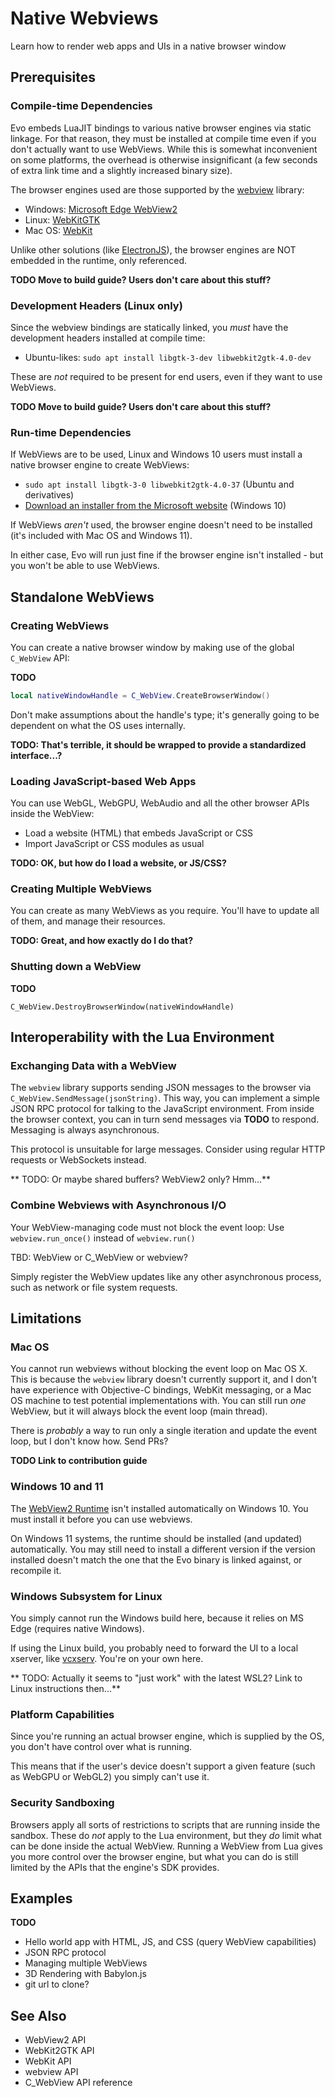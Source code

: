 # Native Webviews

Learn how to render web apps and UIs in a native browser window

## Prerequisites

### Compile-time Dependencies

Evo embeds LuaJIT bindings to various native browser engines via static linkage. For that reason, they must be installed at compile time even if you don't actually want to use WebViews. While this is somewhat inconvenient on some platforms, the overhead is otherwise insignificant (a few seconds of extra link time and a slightly increased binary size).

The browser engines used are those supported by the [webview](https://github.com/webview/webview) library:

* Windows: [Microsoft Edge WebView2](https://developer.microsoft.com/en-us/microsoft-edge/webview2)
* Linux: [WebKitGTK](https://webkitgtk.org)
* Mac OS: [WebKit](https://developer.apple.com/documentation/webkit)

Unlike other solutions (like [ElectronJS](https://www.electronjs.org)), the browser engines are NOT embedded in the runtime, only referenced.

**TODO Move to build guide? Users don't care about this stuff?**

### Development Headers (Linux only)

Since the webview bindings are statically linked, you *must* have the development headers installed at compile time:

* Ubuntu-likes: `sudo apt install libgtk-3-dev libwebkit2gtk-4.0-dev`

These are *not* required to be present for end users, even if they want to use WebViews.

**TODO Move to build guide? Users don't care about this stuff?**

### Run-time Dependencies

If WebViews are to be used, Linux and Windows 10 users must install a native browser engine to create WebViews:

* `sudo apt install libgtk-3-0 libwebkit2gtk-4.0-37` (Ubuntu and derivatives)
* [Download an installer from the Microsoft website](https://developer.microsoft.com/en-us/microsoft-edge/webview2/#download-section) (Windows 10)

If WebViews *aren't* used, the browser engine doesn't need to be installed (it's included with Mac OS and Windows 11).

In either case, Evo will run just fine if the browser engine isn't installed - but you won't be able to use WebViews.

## Standalone WebViews

### Creating WebViews

You can create a native browser window by making use of the global `C_WebView` API:

**TODO**

```lua
local nativeWindowHandle = C_WebView.CreateBrowserWindow()
```

Don't make assumptions about the handle's type; it's generally going to be dependent on what the OS uses internally.

**TODO: That's terrible, it should be wrapped to provide a standardized interface...?**

### Loading JavaScript-based Web Apps

You can use WebGL, WebGPU, WebAudio and all the other browser APIs inside the WebView:

* Load a website (HTML) that embeds JavaScript or CSS
* Import JavaScript or CSS modules as usual

**TODO: OK, but how do I load a website, or JS/CSS?**

### Creating Multiple WebViews

You can create as many WebViews as you require. You'll have to update all of them, and manage their resources.

**TODO: Great, and how exactly do I do that?**

### Shutting down a WebView

**TODO**

`C_WebView.DestroyBrowserWindow(nativeWindowHandle)`

## Interoperability with the Lua Environment

### Exchanging Data with a WebView

The `webview` library supports sending JSON messages to the browser via `C_WebView.SendMessage(jsonString)`. This way, you can implement a simple JSON RPC protocol for talking to the JavaScript environment.
From inside the browser context, you can in turn send messages via **TODO** to respond. Messaging is always asynchronous.

This protocol is unsuitable for large messages. Consider using regular HTTP requests or WebSockets instead.

** TODO: Or maybe shared buffers? WebView2 only? Hmm...**

### Combine Webviews with Asynchronous I/O

Your WebView-managing code must not block the event loop: Use ``webview.run_once()`` instead of ``webview.run()``

TBD: WebView or C_WebView or webview?

Simply register the WebView updates like any other asynchronous process, such as network or file system requests.

## Limitations

### Mac OS

You cannot run webviews without blocking the event loop on Mac OS X. This is because the `webview` library doesn't currently support it, and I don't have experience with Objective-C bindings, WebKit messaging, or a Mac OS machine to test potential implementations with. You can still run *one* WebView, but it will always block the event loop (main thread).

There is *probably* a way to run only a single iteration and update the event loop, but I don't know how. Send PRs?

**TODO Link to contribution guide**

### Windows 10 and 11

The [WebView2 Runtime](https://developer.microsoft.com/en-us/microsoft-edge/webview2/#download-section) isn't installed automatically on Windows 10. You must install it before you can use webviews.

On Windows 11 systems, the runtime should be installed (and updated) automatically. You may still need to install a different version if the version installed doesn't match the one that the Evo binary is linked against, or recompile it.

### Windows Subsystem for Linux

You simply cannot run the Windows build here, because it relies on MS Edge (requires native Windows).

If using the Linux build, you probably need to forward the UI to a local xserver, like [vcxserv](https://sourceforge.net/projects/vcxsrv/). You're on your own here.

** TODO: Actually it seems to "just work" with the latest WSL2? Link to Linux instructions then...**

### Platform Capabilities

Since you're running an actual browser engine, which is supplied by the OS, you don't have control over what is running.

This means that if the user's device doesn't support a given feature (such as WebGPU or WebGL2) you simply can't use it.

### Security Sandboxing

Browsers apply all sorts of restrictions to scripts that are running inside the sandbox. These do *not* apply to the Lua environment, but they *do* limit what can be done inside the actual WebView. Running a WebView from Lua gives you more control over the browser engine, but what you can do is still limited by the APIs that the engine's SDK provides.

## Examples

**TODO**

* Hello world app with HTML, JS, and CSS (query WebView capabilities)
* JSON RPC protocol
* Managing multiple WebViews
* 3D Rendering with Babylon.js
* git url to clone?

## See Also

* WebView2 API
* WebKit2GTK API
* WebKit API
* webview API
* C_WebView API reference
